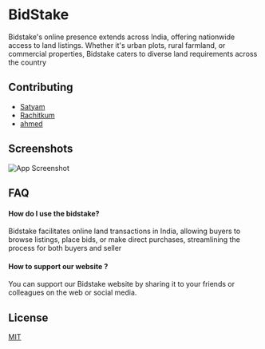
# BidStake


Bidstake's online presence extends across India, offering nationwide access to land listings. Whether it's urban plots, rural farmland, or commercial properties, Bidstake caters to diverse land requirements across the country

## Contributing

- [Satyam](https://github.com/SatyamPote)
- [Rachitkum](https://github.com/rachitkum)
- [ahmed](https://github.com/ahmedatk)


## Screenshots

![App Screenshot](https://ibb.co/FnLLknQ)




## FAQ

#### How do I use the bidstake?

Bidstake facilitates online land transactions in India, allowing buyers to browse listings, place bids, or make direct purchases, streamlining the process for both buyers and seller

#### How to support our website ?

You can support our Bidstake website by sharing it to your friends or colleagues on the web or social media.


## License

[MIT](https://choosealicense.com/licenses/mit/)

